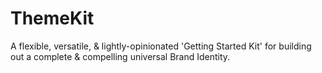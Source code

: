 # ThemeKit
A flexible, versatile, &amp; lightly-opinionated 'Getting Started Kit' for building out a complete &amp; compelling universal Brand Identity.
